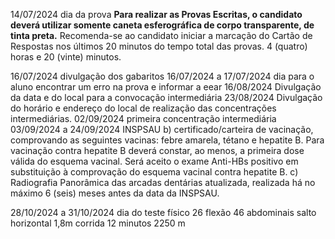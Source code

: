
14/07/2024 dia da prova **Para realizar as Provas Escritas, o candidato deverá utilizar somente caneta esferográfica de corpo transparente, de tinta preta.** Recomenda-se ao candidato iniciar a marcação do Cartão de Respostas nos últimos 20 minutos do tempo total das provas. 4 (quatro) horas e 20 (vinte) minutos.

16/07/2024 divulgação dos gabaritos
16/07/2024 a 17/07/2024 dia para o aluno encontrar um erro na prova e informar a eear
16/08/2024 Divulgação da data e do local para a convocação intermediária
23/08/2024 Divulgação do horário e endereço do local de realização das concentrações intermediárias.
02/09/2024 primeira concentração intermediária
03/09/2024 a 24/09/2024 INSPSAU
	b) certificado/carteira de vacinação, comprovando as seguintes vacinas: febre amarela, tétano e hepatite B. Para vacinação contra hepatite B deverá constar, ao menos, a primeira dose válida do esquema vacinal. Será aceito o exame Anti-HBs positivo em substituição à comprovação do esquema vacinal contra hepatite B.
	c) Radiografia Panorâmica das arcadas dentárias atualizada, realizada há no máximo 6 (seis) meses antes da data da INSPSAU.

28/10/2024 a 31/10/2024 dia do teste físico
	26 flexão
	46 abdominais
	salto horizontal 1,8m
	corrida 12 minutos 2250 m
